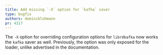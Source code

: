 ```yaml
---
title: Add missing `-X` option for `kafka` saver
type: bugfix
authors: dominiklohmann
pr: 4317
---
```


The `-X` option for overriding configuration options for `librdkafka` now works
the `kafka` saver as well. Previously, the option was only exposed for the
loader, unlike advertised in the documentation.
